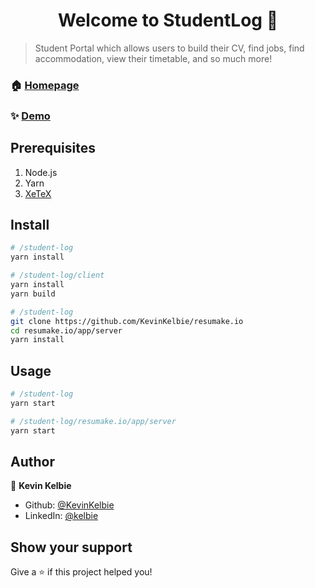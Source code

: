 <h1 align="center">Welcome to StudentLog 👋</h1>
<p>
</p>

> Student Portal which allows users to build their CV, find jobs, find accommodation, view their timetable, and so much more!

### 🏠 [Homepage](studentlog.io)

### ✨ [Demo](studentlog.io)

## Prerequisites

1. Node.js
2. Yarn
3. [XeTeX](https://tex.stackexchange.com/questions/179778/xelatex-under-ubuntu/179811#179811)

## Install

```sh
# /student-log
yarn install
```

```sh
# /student-log/client
yarn install
yarn build
```

```sh
# /student-log
git clone https://github.com/KevinKelbie/resumake.io
cd resumake.io/app/server
yarn install
```

## Usage

```sh
# /student-log
yarn start
```

```sh
# /student-log/resumake.io/app/server
yarn start
```

<!-- ## Run tests

```sh
yarn run test
``` -->

## Author

👤 **Kevin Kelbie**

- Github: [@KevinKelbie](https://github.com/KevinKelbie)
- LinkedIn: [@kelbie](https://linkedin.com/in/kelbie/)

## Show your support

Give a ⭐️ if this project helped you!
